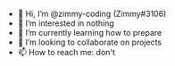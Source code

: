 - 👋 Hi, I’m @zimmy-coding (Zimmy#3106)
- 👀 I’m interested in nothing
- 🌱 I’m currently learning how to prepare 
- 💞️ I’m looking to collaborate on projects
- 📫 How to reach me: don't

<!---
zimmy-coding/zimmy-coding is a ✨ special ✨ repository because its `README.md` (this file) appears on your GitHub profile.
You can click the Preview link to take a look at your changes.
--->
